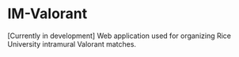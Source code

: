 # IM-Valorant
[Currently in development] Web application used for organizing Rice University intramural Valorant matches.
